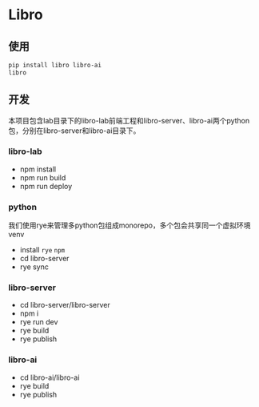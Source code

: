 # Libro

## 使用

```sh
pip install libro libro-ai
libro
```


## 开发

本项目包含lab目录下的libro-lab前端工程和libro-server、libro-ai两个python包，分别在libro-server和libro-ai目录下。

### libro-lab

- npm install
- npm run build
- npm run deploy

### python

我们使用rye来管理多python包组成monorepo，多个包会共享同一个虚拟环境venv

- install `rye` `npm`
- cd libro-server
- rye sync

### libro-server

- cd libro-server/libro-server
- npm i
- rye run dev
- rye build
- rye publish

### libro-ai

- cd libro-ai/libro-ai
- rye build
- rye publish
